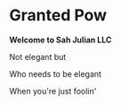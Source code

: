 # Granted Pow
<strong>Welcome to Sah Julian LLC </strong>

<p>Not elegant but </p>
<p>Who needs to be elegant </p>
<p>When you're just foolin'</p>
